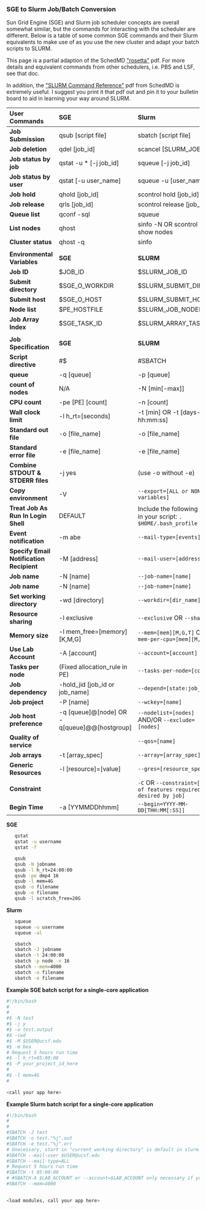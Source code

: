 ### SGE to Slurm Job/Batch Conversion

Sun Grid Engine (SGE) and Slurm job scheduler concepts are overall somewhat similar, but the commands for interacting with the scheduler are different. Below is a table of some common SGE commands and their Slurm equivalents to make use of as you use the new cluster and adapt your batch scripts to SLURM.

This page is a partial adaption of the SchedMD ["rosetta"](https://slurm.schedmd.com/rosetta.pdf) pdf. For more details and equivalent commands from other schedulers, i.e. PBS and LSF, see that doc. 

In addition, the ["SLURM Command Reference"](https://slurm.schedmd.com/pdfs/summary.pdf) pdf from SchedMD is extremely useful. I suggest you print it that pdf out and pin it to your bulletin board to aid in learning your way around SLURM.

|**User Commands**|**SGE**|**Slurm**|
|:---|:---|:---|
|**Job Submission**|qsub [script file]|sbatch [script file]|
|**Job deletion**|qdel [job_id]|scancel [SLURM_JOB_ID]|
|**Job status by job**|qstat -u \* [-j job_id]|squeue [-j job_id]|
|**Job status by user**|qstat [-u user_name]|squeue -u [user_name]|
|**Job hold**|qhold [job_id]|scontrol hold [job_id]|
|**Job release**|qrls [job_id]|scontrol release [job_id]|
|**Queue list**|qconf -sql|squeue|
|**List nodes**|qhost|sinfo -N OR scontrol show nodes|
|**Cluster status**|qhost -q|sinfo|
||||
|**Environmental Variables**|**SGE**|**SLURM**|
|**Job ID**|$JOB_ID|$SLURM_JOB_ID|
|**Submit directory**|$SGE_O_WORKDIR|$SLURM_SUBMIT_DIR|
|**Submit host**|$SGE_O_HOST|$SLURM_SUBMIT_HOST|
|**Node list**|$PE_HOSTFILE|$SLURM_JOB_NODELIST|
|**Job Array Index**|$SGE_TASK_ID|$SLURM_ARRAY_TASK_ID|
||||
|**Job Specification**|**SGE**|**SLURM**|
|**Script directive**|#$|#SBATCH|
|**queue**|-q [queue]|-p [queue]|
|**count of nodes**|N/A|-N [min[-max]]|
|**CPU count**|-pe [PE] [count]|-n [count]|
|**Wall clock limit**|-l h_rt=[seconds]|-t [min] OR -t [days-hh:mm:ss]|
|**Standard out file**|-o [file_name]|-o [file_name]|
|**Standard error file**|-e [file_name]|-e [file_name]|
|**Combine STDOUT & STDERR files**|-j yes| (use -o without -e)|
|**Copy environment**|-V| ```--export=[ALL or NONE or variables]```|
|**Treat Job As Run In Login Shell**|DEFAULT| Include the following line in your script: ```. $HOME/.bash_profile```|
|**Event notification**|-m abe|```--mail-type=[events]```|
|**Specify Email Notification Recipient**|-M [address]|```--mail-user=[address]```|
|**Job name**|-N [name]|```--job-name=[name]```|
|**Job name**|-N [name]|```--job-name=[name]```|
|**Set working directory**|-wd [directory]|```--workdir=[dir_name]```|
|**Resource sharing**|-l exclusive|`--exclusive` OR `--shared`|
|**Memory size**|-l mem_free=[memory][K,M,G]|```--mem=[mem][M,G,T]``` OR ```--mem-per-cpu=[mem][M,G,T]```|
|**Use Lab Account**|-A [account]|```--account=[account]```|
|**Tasks per node**|(Fixed allocation_rule in PE)|```--tasks-per-node=[count]```|
|**Job dependency**|-hold_jid [job_id or job_name]|```--depend=[state:job_id]```|
|**Job project**|-P [name]|```--wckey=[name]```|
|**Job host preference**|-q [queue]@[node] OR -q[queue]@@[hostgroup]|```--nodelist=[nodes]``` AND/OR ```--exclude=[nodes]```|
|**Quality of service**||```--qos=[name]```|
|**Job arrays**|-t [array_spec]|```--array=[array_spec]```|
|**Generic Resources**|-l [resource]=[value]|```--gres=[resource_spec]```|
|**Constraint**||```-C``` OR ```--constraint=[list of features required or desired by job]```|
|**Begin Time**|-a [YYMMDDhhmm]|```--begin=YYYY-MM-DD[THH:MM[:SS]]```|

**SGE**
```sh
   qstat
   qstat -u username 
   qstat -f
```
```sh
   qsub
   qsub -N jobname
   qsub -l h_rt=24:00:00
   qsub -pe dmp4 16
   qsub -l mem=4G
   qsub -o filename
   qsub -e filename
   qsub -l scratch_free=20G
```   
**Slurm**
```sh
   squeue
   squeue -u username 
   squeue -al
```
```sh
   sbatch
   sbatch -J jobname
   sbatch -t 24:00:00
   sbatch -p node -n 16
   sbatch --mem=4000
   sbatch -o filename
   sbatch -e filename
```
**Example SGE batch script for a single-core application**
```sh
#!/bin/bash
#
#
#$ -N test
#$ -j y
#$ -o test.output
#$ -cwd
#$ -M $USER@ucsf.edu
#$ -m bea
# Request 5 hours run time
#$ -l h_rt=05:00:00
#$ -P your_project_id_here
#
#$ -l mem=4G
# 
 
<call your app here>
```
**Example Slurm batch script for a single-core application**
```sh
#!/bin/bash
#
#
#SBATCH -J test
#SBATCH -o test."%j".out
#SBATCH -e test."%j".err
# Unecessary, start in "current working directory" is default in slurm. To specify another dir, use #SBATCH -D $WORKING_DIRECTORY or --chdir=[$WORKING_DIRECTORY]
#SBATCH --mail-user $USER@ucsf.edu
#SBATCH --mail-type=ALL
# Request 5 hours run time
#SBATCH -t 05:00:00
# #SBATCH-A $LAB_ACCOUNT or --account=$LAB_ACCOUNT only necessary if you have more than one Lab association, otherwise default Lab Account association used
#SBATCH --mem=4000

 
<load modules, call your app here>
```
